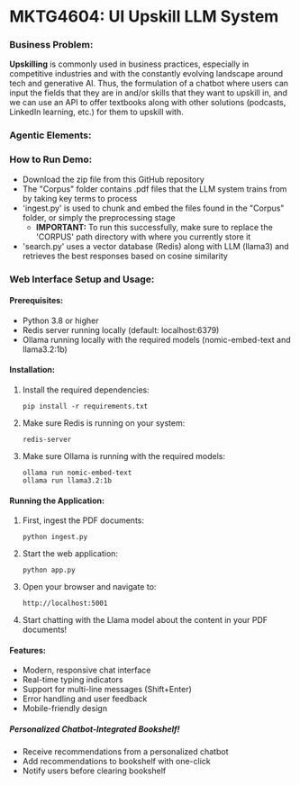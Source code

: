 # MKTG4604: UI Upskill LLM System

### Business Problem:
**Upskilling** is commonly used in business practices, especially in competitive industries and with the constantly evolving landscape around tech and generative AI. Thus, the formulation of a chatbot where users can input the fields that they are in and/or skills that they want to upskill in, and we can use an API to offer textbooks along with other solutions (podcasts, LinkedIn learning, etc.) for them to upskill with.

### Agentic Elements:

### How to Run Demo:
- Download the zip file from this GitHub repository
- The "Corpus" folder contains .pdf files that the LLM system trains from by taking key terms to process
- 'ingest.py' is used to chunk and embed the files found in the "Corpus" folder, or simply the preprocessing stage
  - **IMPORTANT:** To run this successfully, make sure to replace the 'CORPUS' path directory with where you currently store it
- 'search.py' uses a vector database (Redis) along with LLM (llama3) and retrieves the best responses based on cosine similarity

### Web Interface Setup and Usage:

#### Prerequisites:
- Python 3.8 or higher
- Redis server running locally (default: localhost:6379)
- Ollama running locally with the required models (nomic-embed-text and llama3.2:1b)

#### Installation:
1. Install the required dependencies:
   ```
   pip install -r requirements.txt
   ```

2. Make sure Redis is running on your system:
   ```
   redis-server
   ```

3. Make sure Ollama is running with the required models:
   ```
   ollama run nomic-embed-text
   ollama run llama3.2:1b
   ```

#### Running the Application:
1. First, ingest the PDF documents:
   ```
   python ingest.py
   ```

2. Start the web application:
   ```
   python app.py
   ```

3. Open your browser and navigate to:
   ```
   http://localhost:5001
   ```

4. Start chatting with the Llama model about the content in your PDF documents!

#### Features:
- Modern, responsive chat interface
- Real-time typing indicators
- Support for multi-line messages (Shift+Enter)
- Error handling and user feedback
- Mobile-friendly design

##### Personalized Chatbot-Integrated Bookshelf!
- Receive recommendations from a personalized chatbot
- Add recommendations to bookshelf with one-click
- Notify users before clearing bookshelf
